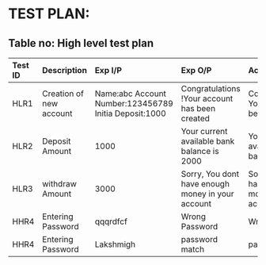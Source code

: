 # TEST PLAN:
## Table no: High level test plan
|Test ID | Description |  Exp I/P   |   Exp O/P   |   Actual Out   |   Type Of Test   |
|:-------|:------------|:-----------|:------------|:---------------|:-----------------|
|HLR1 | Creation of new account| Name:abc Account Number:123456789 Initia Deposit:1000 |Congratulations !Your account has been created|Congratulations... Your account has been created.|Requirement| 
|HLR2 |Deposit Amount|	1000  | 	Your current available bank balance is 2000|	Your current available bank balance is 2000   |  Requirement based |                   
|HLR3	|withdraw Amount|	3000 |	Sorry, You dont have enough money in your account	|Sorry, You dont have enough money in your account	| Requirement based|
|HHR4|	Entering Password|	qqqrdfcf|	Wrong Password|	Wrong Password	|Boundary based|
|HHR4 |Entering Password	|Lakshmigh|	password match|	password match	|Boundary based|

                                    
                                                                

